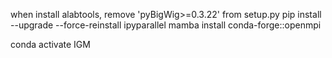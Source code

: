 when install alabtools, remove 'pyBigWig>=0.3.22' from setup.py
pip install --upgrade --force-reinstall ipyparallel
mamba install conda-forge::openmpi

conda activate IGM
